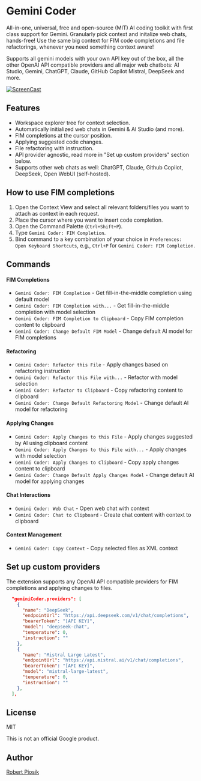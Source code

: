 # Gemini Coder

All-in-one, universal, free and open-source (MIT) AI coding toolkit with first class support for Gemini. Granularly pick context and initalize web chats, hands-free! Use the same big context for FIM code completions and file refactorings, whenever you need something context aware!

Supports all gemini models with your own API key out of the box, all the other OpenAI API compatible providers and all major web chatbots: AI Studio, Gemini, ChatGPT, Claude, GitHub Copilot Mistral, DeepSeek and more.

[![ScreenCast](https://github.com/robertpiosik/gemini-coder/raw/HEAD/packages/vscode/resources/screencast.gif)]()

## Features

- Workspace explorer tree for context selection.
- Automatically initialized web chats in Gemini & AI Studio (and more).
- FIM completions at the cursor position.
- Applying suggested code changes.
- File refactoring with instruction.
- API provider agnostic, read more in "Set up custom providers" section below.
- Supports other web chats as well: ChatGPT, Claude, Github Copilot, DeepSeek, Open WebUI (self-hosted).

## How to use FIM completions

1.  Open the Context View and select all relevant folders/files you want to attach as context in each request.
2.  Place the cursor where you want to insert code completion.
3.  Open the Command Palette (`Ctrl+Shift+P`).
4.  Type `Gemini Coder: FIM Completion`.
5.  Bind command to a key combination of your choice in `Preferences: Open Keyboard Shortcuts`, e.g., `Ctrl+P` for `Gemini Coder: FIM Completion`.

## Commands

#### FIM Completions

- `Gemini Coder: FIM Completion` - Get fill-in-the-middle completion using default model
- `Gemini Coder: FIM Completion with...` - Get fill-in-the-middle completion with model selection
- `Gemini Coder: FIM Completion to Clipboard` - Copy FIM completion content to clipboard
- `Gemini Coder: Change Default FIM Model` - Change default AI model for FIM completions

#### Refactoring

- `Gemini Coder: Refactor this File` - Apply changes based on refactoring instruction
- `Gemini Coder: Refactor this File with...` - Refactor with model selection
- `Gemini Coder: Refactor to Clipboard` - Copy refactoring content to clipboard
- `Gemini Coder: Change Default Refactoring Model` - Change default AI model for refactoring

#### Applying Changes

- `Gemini Coder: Apply Changes to this File` - Apply changes suggested by AI using clipboard content
- `Gemini Coder: Apply Changes to this File with...` - Apply changes with model selection
- `Gemini Coder: Apply Changes to Clipboard` - Copy apply changes content to clipboard
- `Gemini Coder: Change Default Apply Changes Model` - Change default AI model for applying changes

#### Chat Interactions

- `Gemini Coder: Web Chat` - Open web chat with context
- `Gemini Coder: Chat to Clipboard` - Create chat content with context to clipboard

#### Context Management

- `Gemini Coder: Copy Context` - Copy selected files as XML context

## Set up custom providers

The extension supports any OpenAI API compatible providers for FIM completions and applying changes to files.

```json
  "geminiCoder.providers": [
    {
      "name": "DeepSeek",
      "endpointUrl": "https://api.deepseek.com/v1/chat/completions",
      "bearerToken": "[API KEY]",
      "model": "deepseek-chat",
      "temperature": 0,
      "instruction": ""
    },
    {
      "name": "Mistral Large Latest",
      "endpointUrl": "https://api.mistral.ai/v1/chat/completions",
      "bearerToken": "[API KEY]",
      "model": "mistral-large-latest",
      "temperature": 0,
      "instruction": ""
    },
  ],
```

## License

MIT

This is not an official Google product.

## Author

[Robert Piosik](https://buymeacoffee.com/robertpiosik)

